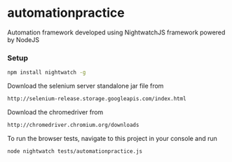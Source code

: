 # automationpractice

Automation framework developed using NightwatchJS framework powered by NodeJS

### Setup

```sh
npm install nightwatch -g
```
Download the selenium server standalone jar file from 
```sh
http://selenium-release.storage.googleapis.com/index.html
```
Download the chromedriver from
```sh
http://chromedriver.chromium.org/downloads
```

To run the browser tests, navigate to this project in your console and run
```sh
node nightwatch tests/automationpractice.js
```
